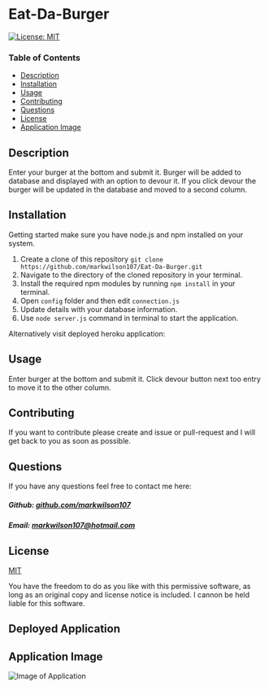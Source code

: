 # Eat-Da-Burger

[![License: MIT](https://img.shields.io/badge/License-MIT-yellow.svg)](https://opensource.org/licenses/MIT)

### Table of Contents

- [Description](#description)
- [Installation](#installation)
- [Usage](#usage)
- [Contributing](#contributing)
- [Questions](#questions)
- [License](#license)
- [Application Image](#application-image)

## Description

Enter your burger at the bottom and submit it. Burger will be added to database and displayed with an option to devour it. If you click devour the burger will be updated in the database and moved to a second column.

## Installation

Getting started make sure you have node.js and npm installed on your system.

1. Create a clone of this repository ``git clone https://github.com/markwilson107/Eat-Da-Burger.git``
2. Navigate to the directory of the cloned repository in your terminal.
3. Install the required npm modules by running ``npm install`` in your terminal.
4. Open ``config`` folder and then edit ``connection.js``
5. Update details with your database information.
6. Use ``node server.js`` command in terminal to start the application.

Alternatively visit deployed heroku application:


## Usage

Enter burger at the bottom and submit it. Click devour button next too entry to move it to the other column.

## Contributing

If you want to contribute please create and issue or pull-request and I will get back to you as soon as possible.

## Questions

If you have any questions feel free to contact me here:

 ##### Github: [github.com/markwilson107](https://github.com/markwilson107)

 ##### Email: [markwilson107@hotmail.com](mailto:markwilson107@hotmail.com?subject=[GitHub])

## License

[MIT](https://opensource.org/licenses/MIT)

You have the freedom to do as you like with this permissive software, as long as an original copy and license notice is included. I cannon be held liable for this software.

## Deployed Application


## Application Image

 ![Image of Application]()